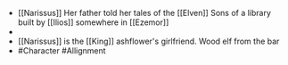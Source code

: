 
 - [[Narissus]] Her father told her tales of the [[Elven]] Sons of a library built by [[Ilios]] somewhere in [[Ezemor]] 
 - 
 - [[Narissus]] is the [[King]] ashflower's girlfriend. Wood elf from the bar
 - #Character #Allignment
